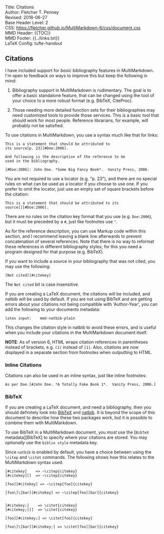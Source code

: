 Title:	Citations  
Author:	Fletcher T. Penney  
Revised:	2018-06-27  
Base Header Level:	2  
CSS:	https://fletcher.github.io/MultiMarkdown-6/css/document.css  
MMD Header:	{{TOC}}  
MMD Footer:	{{../links.txt}}  
LaTeX Config:	tufte-handout  


## Citations ##

I have included support for *basic* bibliography features in MultiMarkdown.  I'm open to feedback on ways to improve this but keep the following in mind: 

1.	Bibliography support in MultiMarkdown is rudimentary. The goal is to offer a basic standalone feature, that can be changed using the tool of your choice to a more robust format (e.g. BibTeX, CiteProc). 

2.	Those needing more detailed function sets for their bibliographies may need customized tools to provide those services. This is a basic tool that should work for most people. Reference librarians, for example, will probably not be satisfied. 

To use citations in MultiMarkdown, you use a syntax much like that for links: 

	This is a statement that should be attributed to
	its source[p. 23][#Doe:2006].
	
	And following is the description of the reference to be
	used in the bibliography.
	
	[#Doe:2006]: John Doe. *Some Big Fancy Book*.  Vanity Press, 2006.

You are not required to use a locator (e.g. "p. 23"), and there are no special rules on what can be used as a locator if you choose to use one. If you prefer to omit the locator, just use an empty set of square brackets before the citation: 

	This is a statement that should be attributed to its 
	source[][#Doe:2006].

There are no rules on the citation key format that you use (e.g. `Doe:2006`), but it must be preceded by a `#`, just like footnotes use `^`. 

As for the reference description, you can use Markup code within this section, and I recommend leaving a blank line afterwards to prevent concatenation of several references. Note that there is no way to reformat these references in different bibliography styles; for this you need a program designed for that purpose (e.g. BibTeX). 

If you want to include a source in your bibliography that was not cited, you may use the following: 

	[Not cited][#citekey]

The `Not cited` bit is case insensitive. 

If you are creating a LaTeX document, the citations will be included, and natbib will be used by default. If you are not using BibTeX and are getting errors about your citations not being compatible with 'Author-Year', you can add the following to your documents metadata: 

	latex input:	mmd-natbib-plain

This changes the citation style in natbib to avoid these errors, and is useful when you include your citations in the MultiMarkdown document itself. 

**NOTE**: As of version 6, HTML wraps citation references in parentheses instead of brackets, e.g. `(1)` instead of `[1]`.  Also, citations are now displayed in a separate section from footnotes when outputting to HTML.

### Inline Citations ###

Citations can also be used in an inline syntax, just like inline footnotes:

	As per Doe.[#John Doe. *A Totally Fake Book 1*.  Vanity Press, 2006.]


### BibTeX ###

If you are creating a LaTeX document, and need a bibliography, then you should definitely look into [BibTeX](http://www.bibtex.org/) and [natbib](http://merkel.zoneo.net/Latex/natbib.php). It is beyond the scope of this document to describe how these two packages work, but it is possible to combine them with MultiMarkdown. 

To use BibTeX in a MultiMarkdown document, you *must* use the [`BibTeX` metadata][BibTeX] to specify where your citations are stored.  You may *optionally* use the `biblio style` metadata key.

Since `natbib` is enabled by default, you have a choice between using the `\citep` and `\citet` commands. The following shows how this relates to the MultiMarkdown syntax used. 

	[#citekey]    => ~\citep{citekey}
	[#citekey][]  => ~\citep{citekey}

	[foo][#citekey] => ~\citep[foo]{citekey}

	[foo\]\[bar][#citekey] => ~\citep[foo][bar]{citekey}


	[#citekey;]    => \citet{citekey}
	[#citekey;][]  => \citet{citekey}

	[foo][#citekey;] => \citet[foo]{citekey}

	[foo\]\[bar][#citekey;] => \citet[foo][bar]{citekey}


